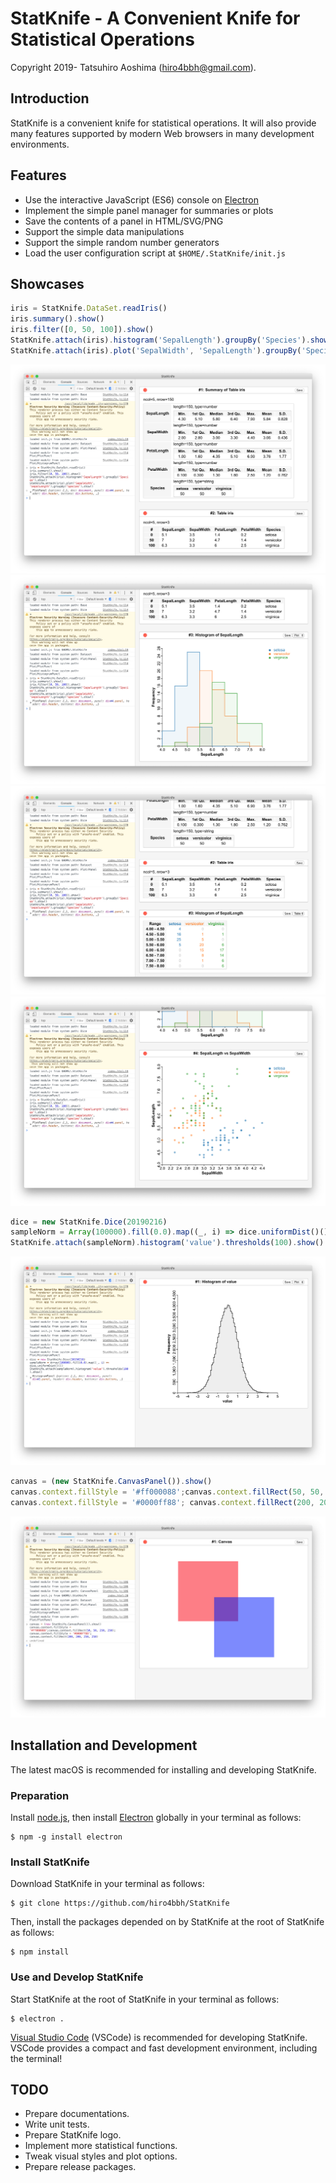 # StatKnife - A Convenient Knife for Statistical Operations

Copyright 2019- Tatsuhiro Aoshima (hiro4bbh@gmail.com).

## Introduction

StatKnife is a convenient knife for statistical operations.
It will also provide many features supported by modern Web browsers in many development environments.

## Features

- Use the interactive JavaScript (ES6) console on [Electron](https://electronjs.org/)
- Implement the simple panel manager for summaries or plots
- Save the contents of a panel in HTML/SVG/PNG
- Support the simple data manipulations
- Support the simple random number generators
- Load the user configuration script at `$HOME/.StatKnife/init.js`

## Showcases

```js
iris = StatKnife.DataSet.readIris()
iris.summary().show()
iris.filter([0, 50, 100]).show()
StatKnife.attach(iris).histogram('SepalLength').groupBy('Species').show()
StatKnife.attach(iris).plot('SepalWidth', 'SepalLength').groupBy('Species').show()
```

![screenshot 1](doc/res/screenshot1.png "screenshot 1")
![screenshot 2](doc/res/screenshot2.png "screenshot 2")
![screenshot 3](doc/res/screenshot3.png "screenshot 3")
![screenshot 4](doc/res/screenshot4.png "screenshot 4")

```js
dice = new StatKnife.Dice(20190216)
sampleNorm = Array(100000).fill(0.0).map((_, i) => dice.uniformDist()())
StatKnife.attach(sampleNorm).histogram('value').thresholds(100).show()
```

![screenshot 5](doc/res/screenshot5.png "screenshot 5")

```js
canvas = (new StatKnife.CanvasPanel()).show()
canvas.context.fillStyle = '#ff000088';canvas.context.fillRect(50, 50, 250, 250);
canvas.context.fillStyle = '#0000ff88'; canvas.context.fillRect(200, 200, 250, 250)
```

![screenshot 6](doc/res/screenshot6.png "screenshot 6")

## Installation and Development

The latest macOS is recommended for installing and developing StatKnife.

### Preparation

Install [node.js](https://nodejs.org/), then install [Electron](https://electronjs.org/) globally in your terminal as follows:

```
$ npm -g install electron
```

### Install StatKnife

Download StatKnife in your terminal as follows:

```
$ git clone https://github.com/hiro4bbh/StatKnife
```

Then, install the packages depended on by StatKnife at the root of StatKnife as follows:

```
$ npm install
```

### Use and Develop StatKnife

Start StatKnife at the root of StatKnife in your terminal as follows:

```
$ electron .
```

[Visual Studio Code](https://code.visualstudio.com/) (VSCode) is recommended for developing StatKnife.
VSCode provides a compact and fast development environment, including the terminal!

## TODO

- Prepare documentations.
- Write unit tests.
- Prepare StatKnife logo.
- Implement more statistical functions.
- Tweak visual styles and plot options.
- Prepare release packages.
